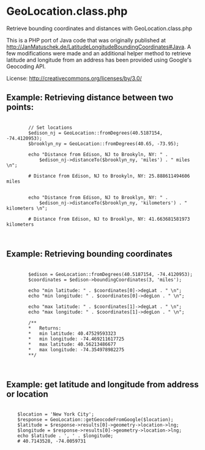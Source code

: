 GeoLocation.class.php
=====================

Retrieve bounding coordinates and distances with GeoLocation.class.php

This is a PHP port of Java code that was originally published at
<a href="http://JanMatuschek.de/LatitudeLongitudeBoundingCoordinates">
http://JanMatuschek.de/LatitudeLongitudeBoundingCoordinates#Java</a>. A few modifications were made and an additional helper method to retrieve latitude and longitude from an address has been provided using Google's Geocoding API. <br />

License:
http://creativecommons.org/licenses/by/3.0/

Example: Retrieving distance between two points:
---------------------------------------
<pre>
	<code>
		// Set locations
		$edison_nj = GeoLocation::fromDegrees(40.5187154, -74.4120953);
		$brooklyn_ny = GeoLocation::fromDegrees(40.65, -73.95);

		echo "Distance from Edison, NJ to Brookyln, NY: " . 
			$edison_nj->distanceTo($brooklyn_ny, 'miles') . " miles \n";

		# Distance from Edison, NJ to Brookyln, NY: 25.888611494606 miles 


		echo "Distance from Edison, NJ to Brooklyn, NY: " . 
			$edison_nj->distanceTo($brooklyn_ny, 'kilometers') . " kilometers \n";

		# Distance from Edison, NJ to Brooklyn, NY: 41.663681581973 kilometers 

	</code>
</pre>


Example: Retrieving bounding coordinates
---------------------------------------
<pre>
	<code>
		$edison = GeoLocation::fromDegrees(40.5187154, -74.4120953);
		$coordinates = $edison->boundingCoordinates(3, 'miles');

		echo "min latitude: " . $coordinates[0]->degLat . " \n";
		echo "min longitude: " . $coordinates[0]->degLon . " \n";

		echo "max latitude: " . $coordinates[1]->degLat . " \n";
		echo "max longitude: " . $coordinates[1]->degLon . " \n";

		/**
		*	Returns:
		*	min latitude: 40.47529593323 
		*	min longitude: -74.469211617725 
		*	max latitude: 40.56213486677 
		*	max longitude: -74.354978982275 
		**/

	</code>
</pre>

Example: get latitude and longitude from address or location
---------------------------------------
<pre>
	<code>
	$location = 'New York City';
	$response = GeoLocation::getGeocodeFromGoogle($location);
	$latitude = $response->results[0]->geometry->location->lng;
	$longitude = $response->results[0]->geometry->location->lng;
	echo $latitude . ', ' . $longitude;
	# 40.7143528, -74.0059731
	</code>
</pre>